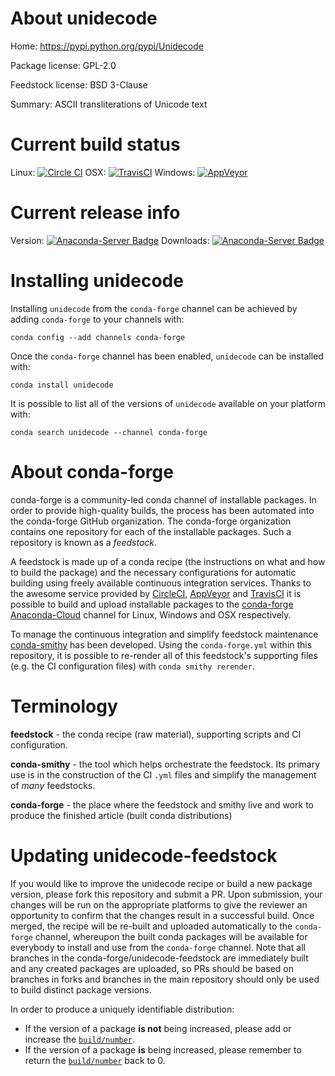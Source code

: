 About unidecode
===============

Home: https://pypi.python.org/pypi/Unidecode

Package license: GPL-2.0

Feedstock license: BSD 3-Clause

Summary: ASCII transliterations of Unicode text



Current build status
====================

Linux: [![Circle CI](https://circleci.com/gh/conda-forge/unidecode-feedstock.svg?style=shield)](https://circleci.com/gh/conda-forge/unidecode-feedstock)
OSX: [![TravisCI](https://travis-ci.org/conda-forge/unidecode-feedstock.svg?branch=master)](https://travis-ci.org/conda-forge/unidecode-feedstock)
Windows: [![AppVeyor](https://ci.appveyor.com/api/projects/status/github/conda-forge/unidecode-feedstock?svg=True)](https://ci.appveyor.com/project/conda-forge/unidecode-feedstock/branch/master)

Current release info
====================
Version: [![Anaconda-Server Badge](https://anaconda.org/conda-forge/unidecode/badges/version.svg)](https://anaconda.org/conda-forge/unidecode)
Downloads: [![Anaconda-Server Badge](https://anaconda.org/conda-forge/unidecode/badges/downloads.svg)](https://anaconda.org/conda-forge/unidecode)

Installing unidecode
====================

Installing `unidecode` from the `conda-forge` channel can be achieved by adding `conda-forge` to your channels with:

```
conda config --add channels conda-forge
```

Once the `conda-forge` channel has been enabled, `unidecode` can be installed with:

```
conda install unidecode
```

It is possible to list all of the versions of `unidecode` available on your platform with:

```
conda search unidecode --channel conda-forge
```


About conda-forge
=================

conda-forge is a community-led conda channel of installable packages.
In order to provide high-quality builds, the process has been automated into the
conda-forge GitHub organization. The conda-forge organization contains one repository
for each of the installable packages. Such a repository is known as a *feedstock*.

A feedstock is made up of a conda recipe (the instructions on what and how to build
the package) and the necessary configurations for automatic building using freely
available continuous integration services. Thanks to the awesome service provided by
[CircleCI](https://circleci.com/), [AppVeyor](http://www.appveyor.com/)
and [TravisCI](https://travis-ci.org/) it is possible to build and upload installable
packages to the [conda-forge](https://anaconda.org/conda-forge)
[Anaconda-Cloud](http://docs.anaconda.org/) channel for Linux, Windows and OSX respectively.

To manage the continuous integration and simplify feedstock maintenance
[conda-smithy](http://github.com/conda-forge/conda-smithy) has been developed.
Using the ``conda-forge.yml`` within this repository, it is possible to re-render all of
this feedstock's supporting files (e.g. the CI configuration files) with ``conda smithy rerender``.


Terminology
===========

**feedstock** - the conda recipe (raw material), supporting scripts and CI configuration.

**conda-smithy** - the tool which helps orchestrate the feedstock.
                   Its primary use is in the construction of the CI ``.yml`` files
                   and simplify the management of *many* feedstocks.

**conda-forge** - the place where the feedstock and smithy live and work to
                  produce the finished article (built conda distributions)


Updating unidecode-feedstock
============================

If you would like to improve the unidecode recipe or build a new
package version, please fork this repository and submit a PR. Upon submission,
your changes will be run on the appropriate platforms to give the reviewer an
opportunity to confirm that the changes result in a successful build. Once
merged, the recipe will be re-built and uploaded automatically to the
`conda-forge` channel, whereupon the built conda packages will be available for
everybody to install and use from the `conda-forge` channel.
Note that all branches in the conda-forge/unidecode-feedstock are
immediately built and any created packages are uploaded, so PRs should be based
on branches in forks and branches in the main repository should only be used to
build distinct package versions.

In order to produce a uniquely identifiable distribution:
 * If the version of a package **is not** being increased, please add or increase
   the [``build/number``](http://conda.pydata.org/docs/building/meta-yaml.html#build-number-and-string).
 * If the version of a package **is** being increased, please remember to return
   the [``build/number``](http://conda.pydata.org/docs/building/meta-yaml.html#build-number-and-string)
   back to 0.
